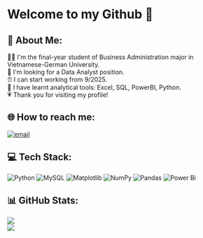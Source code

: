 # Welcome to my Github 👋

## 💫 About Me:
💁‍♀️ I'm the final-year student of Business Administration major in Vietnamese-German University.<br>🔎 I'm looking for a Data Analyst position.<br>⏰ I can start working from 9/2025.<br>🎯 I have learnt analytical tools: Excel, SQL, PowerBI, Python.<br>💗 Thank you for visiting my profile!


## 🌐 How to reach me:
[![email](https://img.shields.io/badge/Email-D14836?logo=gmail&logoColor=white)](mailto:nhuyencbl@gmail.com) 

## 💻 Tech Stack:
![Python](https://img.shields.io/badge/python-3670A0?style=for-the-badge&logo=python&logoColor=ffdd54) ![MySQL](https://img.shields.io/badge/mysql-4479A1.svg?style=for-the-badge&logo=mysql&logoColor=white) ![Matplotlib](https://img.shields.io/badge/Matplotlib-%23ffffff.svg?style=for-the-badge&logo=Matplotlib&logoColor=black) ![NumPy](https://img.shields.io/badge/numpy-%23013243.svg?style=for-the-badge&logo=numpy&logoColor=white) ![Pandas](https://img.shields.io/badge/pandas-%23150458.svg?style=for-the-badge&logo=pandas&logoColor=white) ![Power Bi](https://img.shields.io/badge/power_bi-F2C811?style=for-the-badge&logo=powerbi&logoColor=black)

## 📊 GitHub Stats:
![](https://github-readme-stats.vercel.app/api?username=nhu-yen-315&theme=default&hide_border=false&include_all_commits=false&count_private=false)<br/>
![](https://github-readme-stats.vercel.app/api/top-langs/?username=nhu-yen-315&theme=default&hide_border=false&include_all_commits=false&count_private=false&layout=compact)

<!-- Proudly created with GPRM ( https://gprm.itsvg.in ) -->
